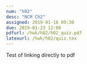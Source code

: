 ```yaml
---
num: "h02"
desc: "NCM Ch2"
assigned: 2019-01-16 09:30
due: 2019-01-23 12:00
pdfurl: /hwk/h02/h02_quiz.pdf
latexurl: /hwk/h02/quiz.tex
---
```


Test of linking directly to pdf


